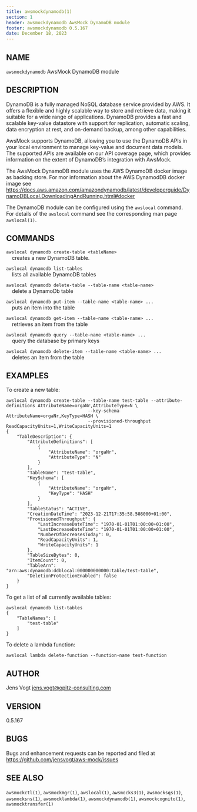 ```yaml
---
title: awsmockdynamodb(1)
section: 1
header: awsmockdynamodb AwsMock DynamoDB module
footer: awsmockdynamodb 0.5.167
date: December 18, 2023
---
```


## NAME
```awsmockdynamodb``` AwsMock DynamoDB module

## DESCRIPTION
DynamoDB is a fully managed NoSQL database service provided by AWS. It offers a flexible and highly scalable way to 
store and retrieve data, making it suitable for a wide range of applications. DynamoDB provides a fast and scalable 
key-value datastore with support for replication, automatic scaling, data encryption at rest, and on-demand backup, 
among other capabilities.

AwsMock supports DynamoDB, allowing you to use the DynamoDB APIs in your local environment to manage key-value and 
document data models. The supported APIs are available on our API coverage page, which provides information on the 
extent of DynamoDB’s integration with AwsMock.

The AwsMock DynamoDB module uses the AWS DynamoDB docker image as backing store. For mor information about the AWS
DynamodDB docker image see 
https://docs.aws.amazon.com/amazondynamodb/latest/developerguide/DynamoDBLocal.DownloadingAndRunning.html#docker

The DynamoDB module can be configured using the ```awslocal``` command. For details of the ```awslocal``` command see 
the corresponding man page ```awslocal(1)```.

## COMMANDS

```awslocal dynamodb create-table <tableName>```  
&nbsp;&nbsp;&nbsp;&nbsp;creates a new DynamoDB table.

```awslocal dynamodb list-tables```  
&nbsp;&nbsp;&nbsp;&nbsp;lists all available DynamoDB tables

```awslocal dynamodb delete-table --table-name <table-name>```  
&nbsp;&nbsp;&nbsp;&nbsp;delete a DynamoDb table

```awslocal dynamodb put-item --table-name <table-name> ...```  
&nbsp;&nbsp;&nbsp;&nbsp;puts an item into the table

```awslocal dynamodb get-item --table-name <table-name> ...```  
&nbsp;&nbsp;&nbsp;&nbsp;retrieves an item from the table

```awslocal dynamodb query --table-name <table-name> ...```  
&nbsp;&nbsp;&nbsp;&nbsp;query the database by primary keys

```awslocal dynamodb delete-item --table-name <table-name> ...```  
&nbsp;&nbsp;&nbsp;&nbsp;deletes an item from the table

## EXAMPLES

To create a new table:
```
awslocal dynamodb create-table --table-name test-table --attribute-definitions AttributeName=orgaNr,AttributeType=N \
                               --key-schema AttributeName=orgaNr,KeyType=HASH \
                               --provisioned-throughput ReadCapacityUnits=1,WriteCapacityUnits=1
{
    "TableDescription": {
        "AttributeDefinitions": [
            {
                "AttributeName": "orgaNr",
                "AttributeType": "N"
            }
        ],
        "TableName": "test-table",
        "KeySchema": [
            {
                "AttributeName": "orgaNr",
                "KeyType": "HASH"
            }
        ],
        "TableStatus": "ACTIVE",
        "CreationDateTime": "2023-12-21T17:35:58.508000+01:00",
        "ProvisionedThroughput": {
            "LastIncreaseDateTime": "1970-01-01T01:00:00+01:00",
            "LastDecreaseDateTime": "1970-01-01T01:00:00+01:00",
            "NumberOfDecreasesToday": 0,
            "ReadCapacityUnits": 1,
            "WriteCapacityUnits": 1
        },
        "TableSizeBytes": 0,
        "ItemCount": 0,
        "TableArn": "arn:aws:dynamodb:ddblocal:000000000000:table/test-table",
        "DeletionProtectionEnabled": false
    }
}
```

To get a list of all currently available tables:
```
awslocal dynamodb list-tables
{
    "TableNames": [
        "test-table"
    ]
}
```

To delete a lambda function:
```
awslocal lambda delete-function --function-name test-function
```

## AUTHOR

Jens Vogt <jens.vogt@opitz-consulting.com>

## VERSION
0.5.167

## BUGS

Bugs and enhancement requests can be reported and filed at https://github.com/jensvogt/aws-mock/issues

## SEE ALSO

```awsmockctl(1)```, ```awsmockmgr(1)```, ```awslocal(1)```, ```awsmocks3(1)```, ```awsmocksqs(1)```, ```awsmocksns(1)```, 
```awsmocklambda(1)```, ```awsmockdynamodb(1)```, ```awsmockcognito(1)```, ```awsmocktransfer(1)```